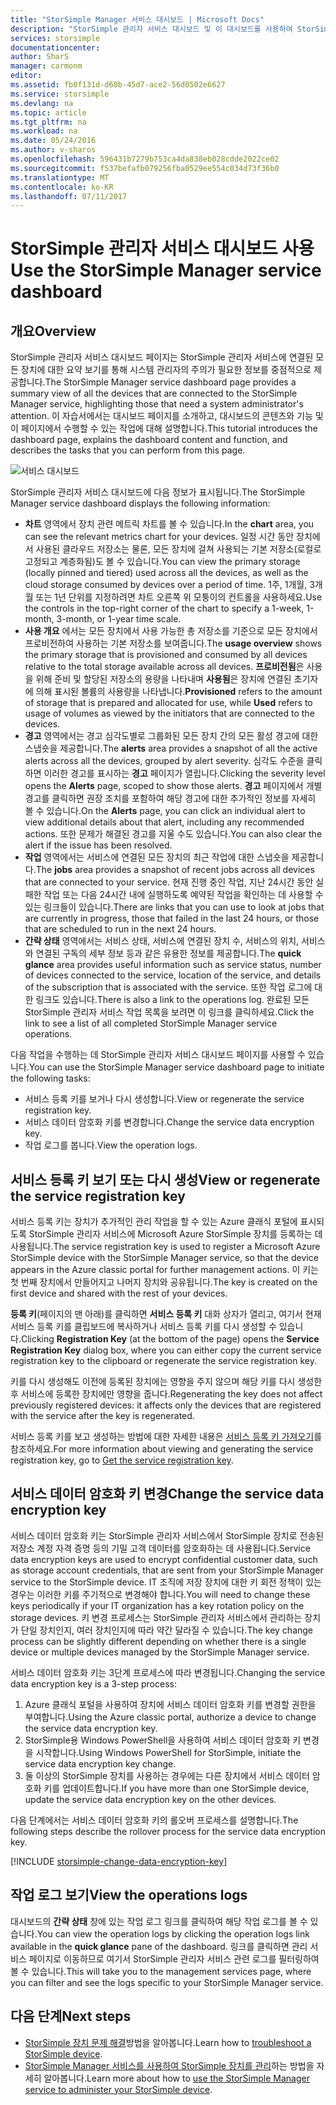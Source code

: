 ```yaml
---
title: "StorSimple Manager 서비스 대시보드 | Microsoft Docs"
description: "StorSimple 관리자 서비스 대시보드 및 이 대시보드를 사용하여 StorSimple 솔루션의 상태를 모니터링하는 방법을 설명합니다."
services: storsimple
documentationcenter: 
author: SharS
manager: carmonm
editor: 
ms.assetid: fb0f131d-d60b-45d7-ace2-56d0502e6627
ms.service: storsimple
ms.devlang: na
ms.topic: article
ms.tgt_pltfrm: na
ms.workload: na
ms.date: 05/24/2016
ms.author: v-sharos
ms.openlocfilehash: 596431b7279b753ca4da838eb028cdde2022ce02
ms.sourcegitcommit: f537befafb079256fba0529ee554c034d73f36b0
ms.translationtype: MT
ms.contentlocale: ko-KR
ms.lasthandoff: 07/11/2017
---
```

# <a name="use-the-storsimple-manager-service-dashboard"></a><span data-ttu-id="d0f57-103">StorSimple 관리자 서비스 대시보드 사용</span><span class="sxs-lookup"><span data-stu-id="d0f57-103">Use the StorSimple Manager service dashboard</span></span>
## <a name="overview"></a><span data-ttu-id="d0f57-104">개요</span><span class="sxs-lookup"><span data-stu-id="d0f57-104">Overview</span></span>
<span data-ttu-id="d0f57-105">StorSimple 관리자 서비스 대시보드 페이지는 StorSimple 관리자 서비스에 연결된 모든 장치에 대한 요약 보기를 통해 시스템 관리자의 주의가 필요한 정보를 중점적으로 제공합니다.</span><span class="sxs-lookup"><span data-stu-id="d0f57-105">The StorSimple Manager service dashboard page provides a summary view of all the devices that are connected to the StorSimple Manager service, highlighting those that need a system administrator's attention.</span></span> <span data-ttu-id="d0f57-106">이 자습서에서는 대시보드 페이지를 소개하고, 대시보드의 콘텐츠와 기능 및 이 페이지에서 수행할 수 있는 작업에 대해 설명합니다.</span><span class="sxs-lookup"><span data-stu-id="d0f57-106">This tutorial introduces the dashboard page, explains the dashboard content and function, and describes the tasks that you can perform from this page.</span></span>

![서비스 대시보드](./media/storsimple-service-dashboard/HCS_ServiceDashboard.png)

<span data-ttu-id="d0f57-108">StorSimple 관리자 서비스 대시보드에 다음 정보가 표시됩니다.</span><span class="sxs-lookup"><span data-stu-id="d0f57-108">The StorSimple Manager service dashboard displays the following information:</span></span>

* <span data-ttu-id="d0f57-109">**차트** 영역에서 장치 관련 메트릭 차트를 볼 수 있습니다.</span><span class="sxs-lookup"><span data-stu-id="d0f57-109">In the **chart** area, you can see the relevant metrics chart for your devices.</span></span> <span data-ttu-id="d0f57-110">일정 시간 동안 장치에서 사용된 클라우드 저장소는 물론, 모든 장치에 걸쳐 사용되는 기본 저장소(로컬로 고정되고 계층화됨)도 볼 수 있습니다.</span><span class="sxs-lookup"><span data-stu-id="d0f57-110">You can view the primary storage (locally pinned and tiered) used across all the devices, as well as the cloud storage consumed by devices over a period of time.</span></span> <span data-ttu-id="d0f57-111">1주, 1개월, 3개월 또는 1년 단위를 지정하려면 차트 오른쪽 위 모퉁이의 컨트롤을 사용하세요.</span><span class="sxs-lookup"><span data-stu-id="d0f57-111">Use the controls in the top-right corner of the chart to specify a 1-week, 1-month, 3-month, or 1-year time scale.</span></span>
* <span data-ttu-id="d0f57-112">**사용 개요** 에서는 모든 장치에서 사용 가능한 총 저장소를 기준으로 모든 장치에서 프로비전하여 사용하는 기본 저장소를 보여줍니다.</span><span class="sxs-lookup"><span data-stu-id="d0f57-112">The **usage overview** shows the primary storage that is provisioned and consumed by all devices relative to the total storage available across all devices.</span></span> <span data-ttu-id="d0f57-113">**프로비전됨**은 사용을 위해 준비 및 할당된 저장소의 용량을 나타내며 **사용됨**은 장치에 연결된 초기자에 의해 표시된 볼륨의 사용량을 나타냅니다.</span><span class="sxs-lookup"><span data-stu-id="d0f57-113">**Provisioned** refers to the amount of storage that is prepared and allocated for use, while **Used** refers to usage of volumes as viewed by the initiators that are connected to the devices.</span></span>
* <span data-ttu-id="d0f57-114">**경고** 영역에서는 경고 심각도별로 그룹화된 모든 장치 간의 모든 활성 경고에 대한 스냅숏을 제공합니다.</span><span class="sxs-lookup"><span data-stu-id="d0f57-114">The **alerts** area provides a snapshot of all the active alerts across all the devices, grouped by alert severity.</span></span> <span data-ttu-id="d0f57-115">심각도 수준을 클릭하면 이러한 경고를 표시하는 **경고** 페이지가 열립니다.</span><span class="sxs-lookup"><span data-stu-id="d0f57-115">Clicking the severity level opens the **Alerts** page, scoped to show those alerts.</span></span> <span data-ttu-id="d0f57-116">**경고** 페이지에서 개별 경고를 클릭하면 권장 조치를 포함하여 해당 경고에 대한 추가적인 정보를 자세히 볼 수 있습니다.</span><span class="sxs-lookup"><span data-stu-id="d0f57-116">On the **Alerts** page, you can click an individual alert to view additional details about that alert, including any recommended actions.</span></span> <span data-ttu-id="d0f57-117">또한 문제가 해결된 경고를 지울 수도 있습니다.</span><span class="sxs-lookup"><span data-stu-id="d0f57-117">You can also clear the alert if the issue has been resolved.</span></span>
* <span data-ttu-id="d0f57-118">**작업** 영역에서는 서비스에 연결된 모든 장치의 최근 작업에 대한 스냅숏을 제공합니다.</span><span class="sxs-lookup"><span data-stu-id="d0f57-118">The **jobs** area provides a snapshot of recent jobs across all devices that are connected to your service.</span></span> <span data-ttu-id="d0f57-119">현재 진행 중인 작업, 지난 24시간 동안 실패한 작업 또는 다음 24시간 내에 실행하도록 예약된 작업을 확인하는 데 사용할 수 있는 링크들이 있습니다.</span><span class="sxs-lookup"><span data-stu-id="d0f57-119">There are links that you can use to look at jobs that are currently in progress, those that failed in the last 24 hours, or those that are scheduled to run in the next 24 hours.</span></span>
* <span data-ttu-id="d0f57-120">**간략 상태** 영역에서는 서비스 상태, 서비스에 연결된 장치 수, 서비스의 위치, 서비스와 연결된 구독의 세부 정보 등과 같은 유용한 정보를 제공합니다.</span><span class="sxs-lookup"><span data-stu-id="d0f57-120">The **quick glance** area provides useful information such as service status, number of devices connected to the service, location of the service, and details of the subscription that is associated with the service.</span></span> <span data-ttu-id="d0f57-121">또한 작업 로그에 대한 링크도 있습니다.</span><span class="sxs-lookup"><span data-stu-id="d0f57-121">There is also a link to the operations log.</span></span> <span data-ttu-id="d0f57-122">완료된 모든 StorSimple 관리자 서비스 작업 목록을 보려면 이 링크를 클릭하세요.</span><span class="sxs-lookup"><span data-stu-id="d0f57-122">Click the link to see a list of all completed StorSimple Manager service operations.</span></span>

<span data-ttu-id="d0f57-123">다음 작업을 수행하는 데 StorSimple 관리자 서비스 대시보드 페이지를 사용할 수 있습니다.</span><span class="sxs-lookup"><span data-stu-id="d0f57-123">You can use the StorSimple Manager service dashboard page to initiate the following tasks:</span></span>

* <span data-ttu-id="d0f57-124">서비스 등록 키를 보거나 다시 생성합니다.</span><span class="sxs-lookup"><span data-stu-id="d0f57-124">View or regenerate the service registration key.</span></span>
* <span data-ttu-id="d0f57-125">서비스 데이터 암호화 키를 변경합니다.</span><span class="sxs-lookup"><span data-stu-id="d0f57-125">Change the service data encryption key.</span></span>
* <span data-ttu-id="d0f57-126">작업 로그를 봅니다.</span><span class="sxs-lookup"><span data-stu-id="d0f57-126">View the operation logs.</span></span>

## <a name="view-or-regenerate-the-service-registration-key"></a><span data-ttu-id="d0f57-127">서비스 등록 키 보기 또는 다시 생성</span><span class="sxs-lookup"><span data-stu-id="d0f57-127">View or regenerate the service registration key</span></span>
<span data-ttu-id="d0f57-128">서비스 등록 키는 장치가 추가적인 관리 작업을 할 수 있는 Azure 클래식 포털에 표시되도록 StorSimple 관리자 서비스에 Microsoft Azure StorSimple 장치를 등록하는 데 사용됩니다.</span><span class="sxs-lookup"><span data-stu-id="d0f57-128">The service registration key is used to register a Microsoft Azure StorSimple device with the StorSimple Manager service, so that the device appears in the Azure classic portal for further management actions.</span></span> <span data-ttu-id="d0f57-129">이 키는 첫 번째 장치에서 만들어지고 나머지 장치와 공유됩니다.</span><span class="sxs-lookup"><span data-stu-id="d0f57-129">The key is created on the first device and shared with the rest of your devices.</span></span>

<span data-ttu-id="d0f57-130">**등록 키**(페이지의 맨 아래)를 클릭하면 **서비스 등록 키** 대화 상자가 열리고, 여기서 현재 서비스 등록 키를 클립보드에 복사하거나 서비스 등록 키를 다시 생성할 수 있습니다.</span><span class="sxs-lookup"><span data-stu-id="d0f57-130">Clicking **Registration Key** (at the bottom of the page) opens the **Service Registration Key** dialog box, where you can either copy the current service registration key to the clipboard or regenerate the service registration key.</span></span>

<span data-ttu-id="d0f57-131">키를 다시 생성해도 이전에 등록된 장치에는 영향을 주지 않으며 해당 키를 다시 생성한 후 서비스에 등록한 장치에만 영향을 줍니다.</span><span class="sxs-lookup"><span data-stu-id="d0f57-131">Regenerating the key does not affect previously registered devices: it affects only the devices that are registered with the service after the key is regenerated.</span></span>

<span data-ttu-id="d0f57-132">서비스 등록 키를 보고 생성하는 방법에 대한 자세한 내용은 [서비스 등록 키 가져오기](storsimple-manage-service.md#get-the-service-registration-key)를 참조하세요.</span><span class="sxs-lookup"><span data-stu-id="d0f57-132">For more information about viewing and generating the service registration key, go to [Get the service registration key](storsimple-manage-service.md#get-the-service-registration-key).</span></span>

## <a name="change-the-service-data-encryption-key"></a><span data-ttu-id="d0f57-133">서비스 데이터 암호화 키 변경</span><span class="sxs-lookup"><span data-stu-id="d0f57-133">Change the service data encryption key</span></span>
<span data-ttu-id="d0f57-134">서비스 데이터 암호화 키는 StorSimple 관리자 서비스에서 StorSimple 장치로 전송된 저장소 계정 자격 증명 등의 기밀 고객 데이터를 암호화하는 데 사용됩니다.</span><span class="sxs-lookup"><span data-stu-id="d0f57-134">Service data encryption keys are used to encrypt confidential customer data, such as storage account credentials, that are sent from your StorSimple Manager service to the StorSimple device.</span></span> <span data-ttu-id="d0f57-135">IT 조직에 저장 장치에 대한 키 회전 정책이 있는 경우는 이러한 키를 주기적으로 변경해야 합니다.</span><span class="sxs-lookup"><span data-stu-id="d0f57-135">You will need to change these keys periodically if your IT organization has a key rotation policy on the storage devices.</span></span> <span data-ttu-id="d0f57-136">키 변경 프로세스는 StorSimple 관리자 서비스에서 관리하는 장치가 단일 장치인지, 여러 장치인지에 따라 약간 달라질 수 있습니다.</span><span class="sxs-lookup"><span data-stu-id="d0f57-136">The key change process can be slightly different depending on whether there is a single device or multiple devices managed by the StorSimple Manager service.</span></span>

<span data-ttu-id="d0f57-137">서비스 데이터 암호화 키는 3단계 프로세스에 따라 변경됩니다.</span><span class="sxs-lookup"><span data-stu-id="d0f57-137">Changing the service data encryption key is a 3-step process:</span></span>

1. <span data-ttu-id="d0f57-138">Azure 클래식 포털을 사용하여 장치에 서비스 데이터 암호화 키를 변경할 권한을 부여합니다.</span><span class="sxs-lookup"><span data-stu-id="d0f57-138">Using the Azure classic portal, authorize a device to change the service data encryption key.</span></span>
2. <span data-ttu-id="d0f57-139">StorSimple용 Windows PowerShell을 사용하여 서비스 데이터 암호화 키 변경을 시작합니다.</span><span class="sxs-lookup"><span data-stu-id="d0f57-139">Using Windows PowerShell for StorSimple, initiate the service data encryption key change.</span></span>
3. <span data-ttu-id="d0f57-140">둘 이상의 StorSimple 장치를 사용하는 경우에는 다른 장치에서 서비스 데이터 암호화 키를 업데이트합니다.</span><span class="sxs-lookup"><span data-stu-id="d0f57-140">If you have more than one StorSimple device, update the service data encryption key on the other devices.</span></span>

<span data-ttu-id="d0f57-141">다음 단계에서는 서비스 데이터 암호화 키의 롤오버 프로세스를 설명합니다.</span><span class="sxs-lookup"><span data-stu-id="d0f57-141">The following steps describe the rollover process for the service data encryption key.</span></span>

[!INCLUDE [storsimple-change-data-encryption-key](../../includes/storsimple-change-data-encryption-key.md)]

## <a name="view-the-operations-logs"></a><span data-ttu-id="d0f57-142">작업 로그 보기</span><span class="sxs-lookup"><span data-stu-id="d0f57-142">View the operations logs</span></span>
<span data-ttu-id="d0f57-143">대시보드의 **간략 상태** 창에 있는 작업 로그 링크를 클릭하여 해당 작업 로그를 볼 수 있습니다.</span><span class="sxs-lookup"><span data-stu-id="d0f57-143">You can view the operation logs by clicking the operation logs link available in the **quick glance** pane of the dashboard.</span></span> <span data-ttu-id="d0f57-144">링크를 클릭하면 관리 서비스 페이지로 이동하므로 여기서 StorSimple 관리자 서비스 관련 로그를 필터링하여 볼 수 있습니다.</span><span class="sxs-lookup"><span data-stu-id="d0f57-144">This will take you to the management services page, where you can filter and see the logs specific to your StorSimple Manager service.</span></span>

## <a name="next-steps"></a><span data-ttu-id="d0f57-145">다음 단계</span><span class="sxs-lookup"><span data-stu-id="d0f57-145">Next steps</span></span>
* <span data-ttu-id="d0f57-146">[StorSimple 장치 문제 해결](storsimple-troubleshoot-operational-device.md)방법을 알아봅니다.</span><span class="sxs-lookup"><span data-stu-id="d0f57-146">Learn how to [troubleshoot a StorSimple device](storsimple-troubleshoot-operational-device.md).</span></span>
* <span data-ttu-id="d0f57-147">[StorSimple Manager 서비스를 사용하여 StorSimple 장치를 관리](storsimple-manager-service-administration.md)하는 방법을 자세히 알아봅니다.</span><span class="sxs-lookup"><span data-stu-id="d0f57-147">Learn more about how to [use the StorSimple Manager service to administer your StorSimple device](storsimple-manager-service-administration.md).</span></span>


